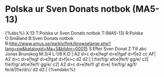 # Polska ur Sven Donats notbok (MA5-13)

{%abc%}
X:13
T:Polska ur Sven Donats notbok
T:(MA5-13)
R:Polska
O:Småland
B:Sven Donats notbok
B:http://www.smus.se/earkiv/fmk/browselarge.php?lang=sw&katalogid=Ma+5&bildnr=00015
S:Efter Sven Donat
Z:Till abc Jonas Brunskog
M:3/4
L:1/8
K:D
|:A2 d>c d>e|fegf d>e|fgaf d>f|e2 cc AF|
A2 d>c d>e|fegf d>e|fgaf d>f|e>c d2 d2:|
|:f/e/f/g/ afce|fe/f/ gg/e/ c2| f/e/f/g/ afce|fe/f/ gg/e/ c2|
A2  d>c d>e|fe/f/ gf d>e| f/e/f/g/ ag/f/ fe/d/|f/e/d/c/ d2 d2:|
{%endabc%}
